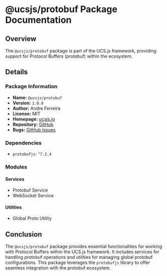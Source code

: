 # @ucsjs/protobuf Package Documentation

## Overview

The `@ucsjs/protobuf` package is part of the UCS.js framework, providing support for Protocol Buffers (protobuf) within the ecosystem.

## Details

### Package Information
- **Name:** `@ucsjs/protobuf`
- **Version:** `1.0.0`
- **Author:** Andre Ferreira
- **License:** MIT
- **Homepage:** [ucsjs.io](https://ucsjs.io/)
- **Repository:** [GitHub](https://github.com/ucsjs/workspace)
- **Bugs:** [GitHub Issues](https://github.com/ucsjs/workspace/issues)

### Dependencies
- `protobufjs`: `^7.2.4`

### Modules

#### Services
- Protobuf Service
- WebSocket Service

#### Utilities
- Global Proto Utility

## Conclusion

The `@ucsjs/protobuf` package provides essential functionalities for working with Protocol Buffers within the UCS.js framework. It includes services for handling protobuf operations and utilities for managing global protobuf configurations. This package leverages the `protobufjs` library to offer seamless integration with the protobuf ecosystem.

